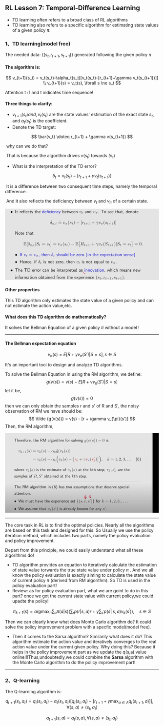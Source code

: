 ## RL Lesson 7: Temporal-Difference Learning

* TD learning often refers to a broad class of RL algorithms
* TD learning also refers to a specific algorithm for estimating state values of a given policy $\pi$.

### 1、TD learning(model free)

The needed data: {$(s_t,r_{t+1},s_{t+1})$} generated following the given policy $\pi$

#### **The algorithm is:**

$$
v_{t+1}(s_t) = v_t(s_t)-\alpha_t(s_t)[v_t(s_t)-[r_{t+1}+\gamma v_t(s_{t+1})]] \\
v_{t+1}(s) = v_t(s), \forall s \ne s_t
$$

Attention t+1 and t indicates time sequence!

#### Three things to clarify:

* $v_{t+1}(s_t) and,v_t(s_t)$  are the state values' estimation of the exact state $s_t$, and $\alpha_t(s_t)$ is the coefficient.
* Denote the TD target:

$$
\bar{v_t} \doteq r_{t+1} + \gamma v(s_{t+1})
$$

​	why can we do that?

​	That is because the algorithm drives $v(s_t)$ towards $\bar(v_t)$ 

* What is the interpretation of the TD error?

$$
\delta_t =v_t(s_t)-[r_{t+1}+\gamma v_t(s_{t+1})]
$$

​	It is a difference between two consequent time steps, namely the temporal difference.

​	And it also reflects the deficiency between $v_t$ and $v_{\pi}$ of a certain state.

![TD difference](printscreen/C7/TD_error.png)

#### Other properties

This TD algorithm only estimates the state value of a given policy and can not estimate the action value,etc.

#### What does this TD algorithm do mathematically?

It solves the Bellman Equation of a given policy $\pi$ without a model !

_____

#### The Bellman expectation equation

$$
v_{\pi}(s) = E[R+\gamma v_{\pi}(S')|S=s] , s \in S
$$

It's an important tool to design and analyze TD algorithms.

To solve the Bellman Equation in using the RM algorithm, we define:
$$
g(v(s)) = v(s) - E[R+\gamma v_{\pi}(S')|S=s]
$$
let it be,
$$
g(v(s)) = 0
$$
then we can only obtain the samples r and s' of R and S', the noisy observation of RM we have should be:
$$
\tilde {g(v(s))} = v(s) - [r + \gamma v_{\pi}(s')]
$$
Then, the RM algorithm,

![pic](printscreen/C7/TD_algorithm.png)

_____

The core task in RL is to find the optimal policies. Nearly all the algorithms are based on this task and designed for this.
So Usually we use the policy iteration method, which includes two parts, namely the policy evaluation and policy improvement.

Depart from this principle, we could easily understand what all these algorithms do! 
* TD algorithm provides an equation to iteratively calculate the estimation of state value torwards the true state value under policy $\pi$ . And we all know the policy evaluation is exactly aiming to calculate the state value of current policy $\pi$ (derived from RM algorithm). So TD is used in the policy evaluation part!
* Review: as for policy evaluation part, what we are goint to do in this part? once we got the current state value with current policy,we could upadte the policy!

$$
\pi_{k+1}(s) = arg \max_\pi \sum_a  \pi(a|s) \Bigg(\sum_r p(r|s,a)r+ \gamma \sum_{s^{'}} p(s^{'}|s,a)v_k(s^{'})\Bigg),\quad s \in S
$$

   Then we can clearly know what does Monte Carlo algorithm do? It could solve the policy improvement problem with a specfic model(model free). 
 
 * Then it comes to the Sarsa algorithm? Similarily what does it do? This algorithm estimate the action value and iteratively converges to the real action value under the current given policy. Why doing this? Because it helps in the policy improvement part as we update the q(s,a) value online!!!Thus,undoubtedly,we could combine the **Sarsa** algorithm with the Monte Carlo algorithm to do the policy improvement part!

______
### 2、Q-learning

The Q-learning algorithm is:

$$
q_{t+1}(s_t,a_t) = q_t(s_t,a_t)-\alpha_t(s_t,a_t) \Bigg[q_t(s_t,a_t)-[r_{t+1}+\gamma \max_{a \in A} q_t(s_{t+1},a)] \Bigg], \quad \forall (s,a) \ne (s_t,a_t)
$$

$$
q_{t+1}(s,a)=q_t(s,a), \forall (s,a) \ne (s_t,a_t)
$$

